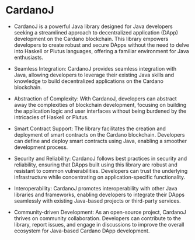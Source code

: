 # CardanoJ
- CardanoJ is a powerful Java library designed for Java developers seeking a streamlined approach to decentralized application (DApp) development on the Cardano blockchain. This library empowers developers to create robust and secure DApps without the need to delve into Haskell or Plutus languages, offering a familiar environment for Java enthusiasts.

- Seamless Integration:
CardanoJ provides seamless integration with Java, allowing developers to leverage their existing Java skills and knowledge to build decentralized applications on the Cardano blockchain.

- Abstraction of Complexity:
With CardanoJ, developers can abstract away the complexities of blockchain development, focusing on building the application logic and user interfaces without being burdened by the intricacies of Haskell or Plutus.

- Smart Contract Support:
The library facilitates the creation and deployment of smart contracts on the Cardano blockchain. Developers can define and deploy smart contracts using Java, enabling a smoother development process.

- Security and Reliability:
CardanoJ follows best practices in security and reliability, ensuring that DApps built using this library are robust and resistant to common vulnerabilities. Developers can trust the underlying infrastructure while concentrating on application-specific functionality.

- Interoperability:
CardanoJ promotes interoperability with other Java libraries and frameworks, enabling developers to integrate their DApps seamlessly with existing Java-based projects or third-party services.

- Community-driven Development:
As an open-source project, CardanoJ thrives on community collaboration. Developers can contribute to the library, report issues, and engage in discussions to improve the overall ecosystem for Java-based Cardano DApp development.

